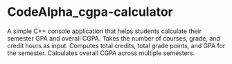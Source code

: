 # CodeAlpha_cgpa-calculator
A simple C++ console application that helps students calculate their semester GPA and overall CGPA.  Takes the number of courses, grade, and credit hours as input.  Computes total credits, total grade points, and GPA for the semester.  Calculates overall CGPA across multiple semesters.  

